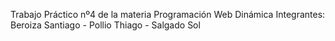 Trabajo Práctico nº4 de la materia Programación Web Dinámica
Integrantes: Beroiza Santiago - Pollio Thiago - Salgado Sol
